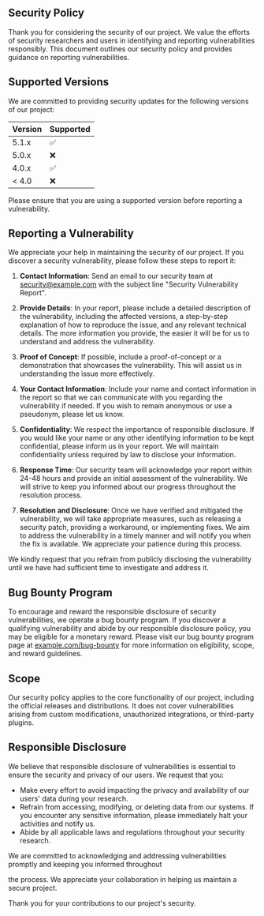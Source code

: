 ## Security Policy

Thank you for considering the security of our project. We value the efforts of security researchers and users in identifying and reporting vulnerabilities responsibly. This document outlines our security policy and provides guidance on reporting vulnerabilities.

## Supported Versions

We are committed to providing security updates for the following versions of our project:

| Version | Supported          |
| ------- | ------------------ |
| 5.1.x   | :white_check_mark: |
| 5.0.x   | :x:                |
| 4.0.x   | :white_check_mark: |
| < 4.0   | :x:                |

Please ensure that you are using a supported version before reporting a vulnerability.

## Reporting a Vulnerability

We appreciate your help in maintaining the security of our project. If you discover a security vulnerability, please follow these steps to report it:

1. **Contact Information**: Send an email to our security team at [security@example.com](mailto:security@example.com) with the subject line "Security Vulnerability Report".

2. **Provide Details**: In your report, please include a detailed description of the vulnerability, including the affected versions, a step-by-step explanation of how to reproduce the issue, and any relevant technical details. The more information you provide, the easier it will be for us to understand and address the vulnerability.

3. **Proof of Concept**: If possible, include a proof-of-concept or a demonstration that showcases the vulnerability. This will assist us in understanding the issue more effectively.

4. **Your Contact Information**: Include your name and contact information in the report so that we can communicate with you regarding the vulnerability if needed. If you wish to remain anonymous or use a pseudonym, please let us know.

5. **Confidentiality**: We respect the importance of responsible disclosure. If you would like your name or any other identifying information to be kept confidential, please inform us in your report. We will maintain confidentiality unless required by law to disclose your information.

6. **Response Time**: Our security team will acknowledge your report within 24-48 hours and provide an initial assessment of the vulnerability. We will strive to keep you informed about our progress throughout the resolution process.

7. **Resolution and Disclosure**: Once we have verified and mitigated the vulnerability, we will take appropriate measures, such as releasing a security patch, providing a workaround, or implementing fixes. We aim to address the vulnerability in a timely manner and will notify you when the fix is available. We appreciate your patience during this process.

We kindly request that you refrain from publicly disclosing the vulnerability until we have had sufficient time to investigate and address it.

## Bug Bounty Program

To encourage and reward the responsible disclosure of security vulnerabilities, we operate a bug bounty program. If you discover a qualifying vulnerability and abide by our responsible disclosure policy, you may be eligible for a monetary reward. Please visit our bug bounty program page at [example.com/bug-bounty](https://example.com/bug-bounty) for more information on eligibility, scope, and reward guidelines.

## Scope

Our security policy applies to the core functionality of our project, including the official releases and distributions. It does not cover vulnerabilities arising from custom modifications, unauthorized integrations, or third-party plugins.

## Responsible Disclosure

We believe that responsible disclosure of vulnerabilities is essential to ensure the security and privacy of our users. We request that you:

- Make every effort to avoid impacting the privacy and availability of our users' data during your research.
- Refrain from accessing, modifying, or deleting data from our systems. If you encounter any sensitive information, please immediately halt your activities and notify us.
- Abide by all applicable laws and regulations throughout your security research.

We are committed to acknowledging and addressing vulnerabilities promptly and keeping you informed throughout

 the process. We appreciate your collaboration in helping us maintain a secure project.

Thank you for your contributions to our project's security.
